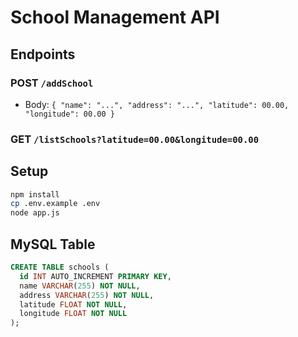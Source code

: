 # School Management API

## Endpoints

### POST `/addSchool`
- Body: `{ "name": "...", "address": "...", "latitude": 00.00, "longitude": 00.00 }`

### GET `/listSchools?latitude=00.00&longitude=00.00`

## Setup

```bash
npm install
cp .env.example .env
node app.js
```

## MySQL Table

```sql
CREATE TABLE schools (
  id INT AUTO_INCREMENT PRIMARY KEY,
  name VARCHAR(255) NOT NULL,
  address VARCHAR(255) NOT NULL,
  latitude FLOAT NOT NULL,
  longitude FLOAT NOT NULL
);
```